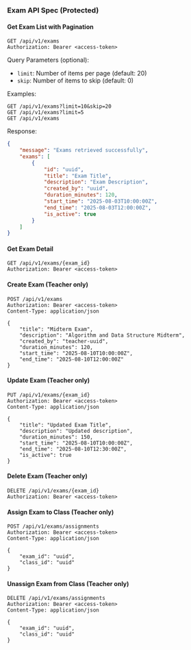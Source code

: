 ### Exam API Spec (Protected)

#### Get Exam List with Pagination
```http
GET /api/v1/exams
Authorization: Bearer <access-token>
```

Query Parameters (optional):
- `limit`: Number of items per page (default: 20)
- `skip`: Number of items to skip (default: 0)

Examples:
```http
GET /api/v1/exams?limit=10&skip=20
GET /api/v1/exams?limit=5
GET /api/v1/exams
```

Response:
```json
{
    "message": "Exams retrieved successfully",
    "exams": [
        {
            "id": "uuid",
            "title": "Exam Title",
            "description": "Exam Description",
            "created_by": "uuid",
            "duration_minutes": 120,
            "start_time": "2025-08-03T10:00:00Z",
            "end_time": "2025-08-03T12:00:00Z",
            "is_active": true
        }
    ]
}
```

#### Get Exam Detail
```http
GET /api/v1/exams/{exam_id}
Authorization: Bearer <access-token>
```

#### Create Exam (Teacher only)
```http
POST /api/v1/exams
Authorization: Bearer <access-token>
Content-Type: application/json

{
    "title": "Midterm Exam",
    "description": "Algorithm and Data Structure Midterm",
    "created_by": "teacher-uuid",
    "duration_minutes": 120,
    "start_time": "2025-08-10T10:00:00Z",
    "end_time": "2025-08-10T12:00:00Z"
}
```

#### Update Exam (Teacher only)
```http
PUT /api/v1/exams/{exam_id}
Authorization: Bearer <access-token>
Content-Type: application/json

{
    "title": "Updated Exam Title",
    "description": "Updated description",
    "duration_minutes": 150,
    "start_time": "2025-08-10T10:00:00Z",
    "end_time": "2025-08-10T12:30:00Z",
    "is_active": true
}
```

#### Delete Exam (Teacher only)
```http
DELETE /api/v1/exams/{exam_id}
Authorization: Bearer <access-token>
```

#### Assign Exam to Class (Teacher only)
```http
POST /api/v1/exams/assignments
Authorization: Bearer <access-token>
Content-Type: application/json

{
    "exam_id": "uuid",
    "class_id": "uuid"
}
```

#### Unassign Exam from Class (Teacher only)
```http
DELETE /api/v1/exams/assignments
Authorization: Bearer <access-token>
Content-Type: application/json

{
    "exam_id": "uuid",
    "class_id": "uuid"
}
```
